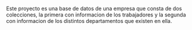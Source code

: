 Este proyecto es una base de datos de una empresa que consta de dos colecciones, la primera con informacion de los trabajadores y la segunda con informacion de los distintos departamentos que existen en ella.